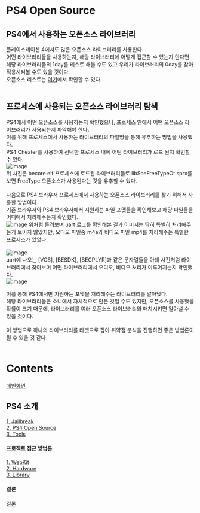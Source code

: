 # PS4 Open Source
## PS4에서 사용하는 오픈소스 라이브러리
플레이스테이션 4에서도 많은 오픈소스 라이브러리를 사용한다.<br>
어떤 라이브러리들을 사용하는지, 해당 라이브러리에 어떻게 접근할 수 있는지 안다면 해당 라이브러리들의 1day를 테스트 해볼 수도 있고 우리가 라이브러리의 0day를 찾아 적용시켜볼 수도 있을 것이다.<br>
오픈소스 리스트는 [여기](https://doc.dl.playstation.net/doc/ps4-oss/index.html)에서 확인할 수 있다.<br><br>

## 프로세스에 사용되는 오픈소스 라이브러리 탐색
PS4에서 어떤 오픈소스를 사용하는지 확인했으니, 프로세스 안에서 어떤 오픈소스 라이브러리가 사용되는지 파악해야 한다.<br>
이를 위해 프로세스에서 사용하는 라이브러리의 파일명을 통해 유추하는 방법을 사용했다.<br>PS4 Cheater를 사용하여 선택한 프로세스 내에 어떤 라이브러리가 로드 된지 확인할 수 있다.
<br>![image](https://user-images.githubusercontent.com/39231485/101725475-15605c80-3af4-11eb-8cfc-812761b34ce9.png)<br>
위 사진은 becore.elf 프로세스에 로드된 라이브러리들로 libSceFreeTypeOt.sprx를 보면 FreeType 오픈소스가 사용된다는 것을 유추할 수 있다.<br><br>
다음으로 PS4 브라우저 프로세스에서 사용하는 오픈소스 라이브러리를 찾기 위해서 사용한 방법이다.<br>
기존 브라우저와 PS4 브라우저에서 지원하는 파일 포맷들을 확인해보고 해당 파일들을 어디에서 처리해주는지 확인했다.<br>
![image](https://user-images.githubusercontent.com/39231485/101726372-c3b8d180-3af5-11eb-84c8-fa6afd5443a6.png)
위처럼 돌려보며 uart 로그를 확인해본 결과 이미지는 딱히 특별히 처리해주는게 보이지 않았지만, 오디오 파일중 m4a와 비디오 파일 mp4를 처리해주는 특별한 프로세스가 있었다.<br><br>
![image](https://user-images.githubusercontent.com/39231485/101726793-8a349600-3af6-11eb-87a1-9b7c578c2bd2.png)<br>
uart에 나오는 [VCS], [BESDK], [BECPLYR]과 같은 문자열들을 아래 사진처럼 라이브러리에서 찾아보며 어떤 라이브러리에서 오디오, 비디오 처리가 이루어지는지 확인했다.<br>
![image](https://user-images.githubusercontent.com/39231485/101728318-953cf580-3af9-11eb-88df-5446d473f891.png)<br>

이를 통해 PS4에서만 지원하는 포맷을 처리해주는 라이브러리를 알아냈다.<br>
해당 라이브러리들은 소니에서 자체적으로 만든 것일 수도 있지만, 오픈소스를 사용했을 확률이 크기 때문에, 라이브러리를 여러 오픈소스 라이브러리와 매치시키면 알아낼 수 있을 것이다.<br><br>
이 방법으로 하나의 라이브러리를 타겟으로 잡아 취약점 분석을 진행하면 좋은 방법론이 될 수 있을 것 같다.<br><br>


# Contents <!-- omit in toc -->
[메인화면](https://github.com/Hacker-s-PlayStation/PlayStation4-Hacking-Guideline/blob/main/README.md)<br>

## PS4 소개 <!-- omit in toc -->
[1. Jailbreak](https://github.com/Hacker-s-PlayStation/PlayStation4-Hacking-Guideline/blob/main/1_introduction/Jailbreak.md)<br>
[2. PS4 Open Source](https://github.com/Hacker-s-PlayStation/PlayStation4-Hacking-Guideline/blob/main/1_introduction/PS4_Open_Source.md)<br>
[3. Tools](https://github.com/Hacker-s-PlayStation/PlayStation4-Hacking-Guideline/blob/main/1_introduction/Tools.md)<br>

#### 프로젝트 접근 방법론 <!-- omit in toc -->
[1. WebKit](https://github.com/Hacker-s-PlayStation/PlayStation4-Hacking-Guideline/blob/main/2_methodology/WebKit.md)<br>
[2. Hardware](https://github.com/Hacker-s-PlayStation/PlayStation4-Hacking-Guideline/blob/main/2_methodology/Hardware.md)<br>
[3. Library](https://github.com/Hacker-s-PlayStation/PlayStation4-Hacking-Guideline/blob/main/2_methodology/Library.md)<br>

#### 결론 <!-- omit in toc -->
[결론](https://github.com/Hacker-s-PlayStation/PlayStation4-Hacking-Guideline/blob/main/3_conclusion/Conclusion.md)<br>
